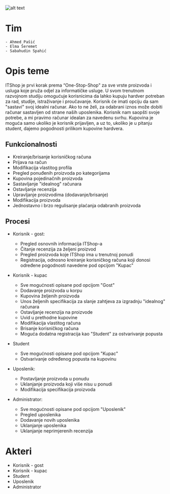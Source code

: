 ![alt text](https://www.theitshop.com.au/wp-content/uploads/2016/05/IT-Logo.png)
# Tim
    - Ahmed Pašić
    - Elma Šeremet
    - Sabahudin Spahić
    

# Opis teme
ITShop je prvi korak prema “One-Stop-Shop" za sve vrste proizvoda i usluga koje pruža odjel za informatičke usluge. U svom trenutnom razvojnom studiju omogućuje korisnicima da lahko kupuju hardver potreban za rad, studije, istraživanje i proučavanje.
Korisnik će imati opciju da sam "sastavi" svoj idealni računar. Ako to ne želi, za odabrani iznos može dobiti računar sastavljen od strane naših uposlenika. Korisnik nam saopšti svoje potrebe, a mi pravimo računar idealan za navedenu svrhu. Kupovina je moguća samo ukoliko je korisnik prijavljen, a uz to, ukoliko je u pitanju student, dajemo pogodnosti prilikom kupovine hardvera. 


## Funkcionalnosti
* Kreiranje/brisanje korisničkog računa 
* Prijava na račun
* Modifikacija vlastitog profila
* Pregled ponuđenih proizvoda po kategorijama
* Kupovina pojedinačnih proizvoda
* Sastavljanje "idealnog" računara
* Ostavljanje recenzija
* Upravljanje proizvodima (dodavanje/brisanje) 
* Modifikacija proizvoda
* Jednostavno i brzo regulisanje plaćanja odabranih proizvoda

## Procesi

* Korisnik - gost:
    * Pregled osnovnih informacija ITShop-a
    * Čitanje recenzija za željeni proizvod
    * Pregled proizvoda koje ITShop ima u trenutnoj ponudi
    * Registracija, odnosno kreiranje korisničkog računa koji donosi određene pogodnosti navedene pod opcijom "Kupac"

* Korisnik - kupac 
    * Sve mogućnosti opisane pod opcijom "Gost"
    * Dodavanje proizvoda u korpu
    * Kupovina željenih proizvoda
    * Unos željenih specifikacija za slanje zahtjeva za izgradnju "idealnog" računara
    * Ostavljanje recenzija na proizvode
    * Uvid u prethodne kupovine
    * Modifikacija vlastitog računa
    * Brisanje korisničkog računa
    * Moguća dodatna registracija kao "Student" za ostvarivanje popusta
    

* Student
    * Sve mogućnosti opisane pod opcijom "Kupac"
    * Ostvarivanje određenog popusta na kupovinu


* Uposlenik:
    * Postavljanje proizvoda u ponudu
    * Uklanjanje proizvoda koji više nisu u ponudi
    * Modifikacija specifikacija proizvoda
    

* Administrator:
    * Sve mogućnosti opisane pod opcijom "Uposlenik"
    * Pregled uposlenika
    * Dodavanje novih uposlenika
    * Uklanjanje uposlenika
    * Uklanjanje neprimjerenih recenzija
    
# Akteri
* Korisnik - gost
* Korisnik - kupac
* Student
* Uposlenik
* Administrator 

    
